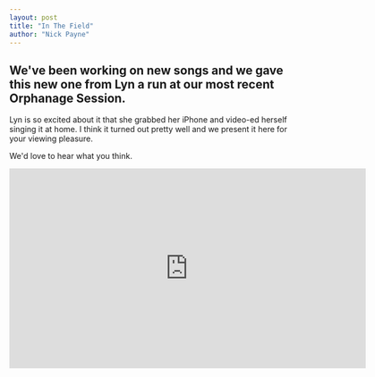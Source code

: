 ```yaml
---
layout: post
title: "In The Field"
author: "Nick Payne"
---
```

## We've been working on new songs and we gave this new one from Lyn a run at our most recent Orphanage Session.

<p>Lyn is so excited about it that she grabbed her iPhone and video-ed herself singing it at home. I think it turned out pretty well and we present it here for your viewing pleasure.</p>
<p>We'd love to hear what you think.</p>
<div class="flex-video">
  <iframe width="637" height="358" src="https://www.youtube.com/embed/HnMyXcAEqdM" frameborder="0" allowfullscreen></iframe>
</div>
